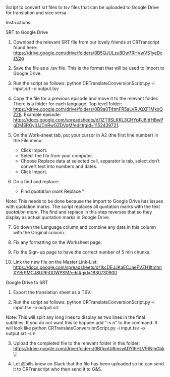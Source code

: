Script to convert srt files to tsv files that can be uploaded 
to Google Drive for translation and vice versa. 

Instructions:

SRT to Google Drive

1) Download the relevant SRT file from our lovely friends at CRTranscript found here: 
https://drive.google.com/drive/folders/0B5QJULzu8Dw7RHVwVS1yeDczVzg

2) Save the file as a .tsv file. This is the format that will be used to import to 
Google Drive.

3) Run the script as follows:
python CRTranslateConversionScript.py -i input.srt -o output.tsv

4) Copy the file for a previous episode and move it to the relevant folder. 
There is a folder for each language. 
Top level folder: https://drive.google.com/drive/folders/0B9a0T4tmFR5aLVRJQXF1MkxQZ28. 
Example episode:  https://docs.google.com/spreadsheets/d/1ZT9SLKKL3CHYpPJ6ItfHBwPgDMSRGylUJDnRwGZDVqM/edit#gid=1152439721.

5) On the Work-sheet tab, put your cursor in A2 (the first line number) in the File menu:
    - Click Import. 
    - Select the file from your computer.
    - Choose Replace data at selected cell, separator is tab,
      select don’t convert text into numbers and dates.
    - Click Import.
    
6) Do a find and replace: 
    - Find *quotation mark* Replace "
    
Note: This needs to be done because the import to Google Drive has issues with quotation
marks. The script replaces all quotation marks with the text *quotation mark*. The find
and replace in this step reverses that so they display as actual quotation marks in
Google Drive. 

7) Go down the Language column and combine any data in this column with the Original column.

8) Fix any formatting on the Worksheet page.

9) Fix the Sign-up page to have the correct number of 5 min chunks.

10) Link the new file on the Master Link-List: 
https://docs.google.com/spreadsheets/d/1kcDEJJKaECJaeFVZH1ltmtmXYBr9MCJ8UI9tjDDWPSM/edit#gid=1830730900




Google Drive to SRT

1) Export the translation sheet as a TSV.

2) Run the script as follows: python CRTranslateConversionScript.py -i input.tsv -o output.srt

Note: This will split any long lines to display as two lines in the final subtitles.
If you do not want this to happen add "-s n" to the command. It will look like 
python CRTranslateConversionScript.py -i input.tsv -o output.srt -s n

3) Upload the completed file to the relevant folder in this folder: 
https://drive.google.com/drive/folders/0B0poUi6msyADYlhHLV9tNjhGbkU

4) Let @bills know on Slack that the file has been uploaded so he can send it to 
CRTranscript who then send it to G&S.


